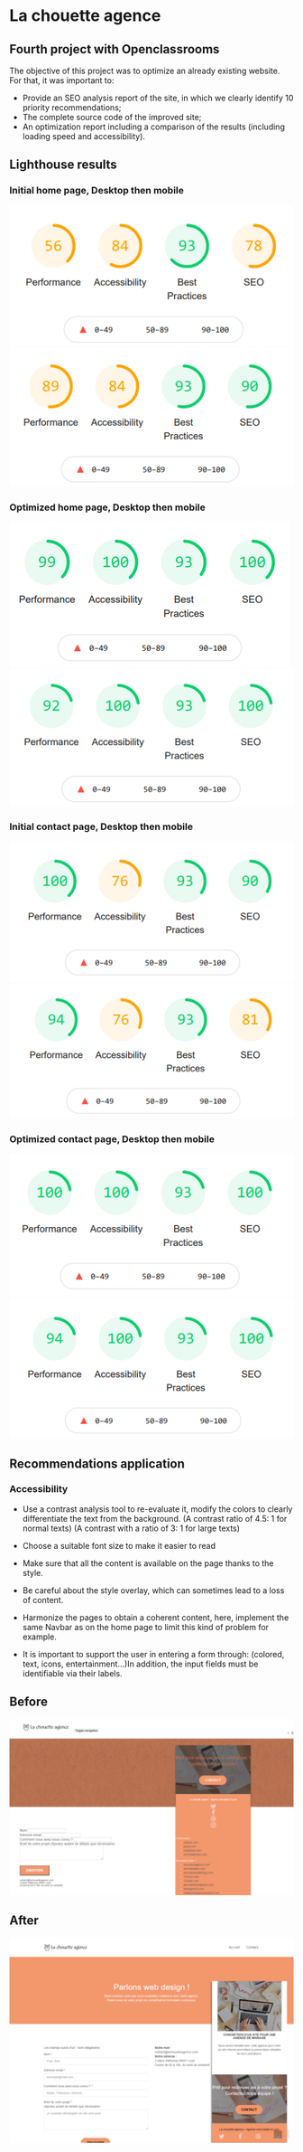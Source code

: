 # La chouette agence

## Fourth project with Openclassrooms

The objective of this project was to optimize an already existing website. For that, it was important to:

-   Provide an SEO analysis report of the site, in which we clearly identify 10 priority recommendations;
-   The complete source code of the improved site;
-   An optimization report including a comparison of the results (including loading speed and accessibility).

## Lighthouse results

### Initial home page, Desktop then mobile

![Screenchot-preview](./report/img/home-bef-desk.PNG)
![Screenchot-preview](./report/img/home-bef-mobile.PNG)

### Optimized home page, Desktop then mobile

![Screenchot-preview](./report/img/home-aft-desk.PNG)
![Screenchot-preview](./report/img/home-aft-mobile.PNG)

### Initial contact page, Desktop then mobile

![Screenchot-preview](./report/img/contact-bef-desk.PNG)
![Screenchot-preview](./report/img/contact-bef-mobile.PNG)

### Optimized contact page, Desktop then mobile

![Screenchot-preview](./report/img/contact-aft-desk.PNG)
![Screenchot-preview](./report/img/contact-aft-mobile.PNG)

## Recommendations application

### Accessibility

-   Use a contrast analysis tool to re-evaluate it, modify the colors to clearly differentiate the text from the background.
    (A contrast ratio of 4.5: 1 for normal texts)
    (A contrast with a ratio of 3: 1 for large texts)

-   Choose a suitable font size to make it easier to read

-   Make sure that all the content is available on the page thanks to the style.

-   Be careful about the style overlay, which can sometimes lead to a loss of content.

-   Harmonize the pages to obtain a coherent content, here, implement the same Navbar as on the home page to limit this kind of problem for example.

-   It is important to support the user in entering a form through:
    (colored, text, icons, entertainment...)In addition, the input fields must be identifiable via their labels.

## Before

![Screenchot-preview](./report/img/before.png)

## After

![Screenchot-preview](./report/img/after.png)
